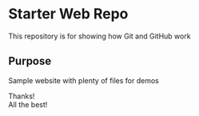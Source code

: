 # Starter Web Repo

This repository is for showing how Git and GitHub work

## Purpose

Sample website with plenty of files for demos 

Thanks!   
All the best!